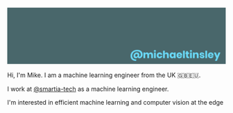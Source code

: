 ![Header](https://github.com/michaeltinsley/michaeltinsley/blob/master/headers/banner_1.png)


Hi, I'm Mike. I am a machine learning engineer from the UK 🇬🇧🇪🇺.

I work at [@smartia-tech](https://github.com/smartia-tech) as a machine learning engineer.

I'm interested in efficient machine learning and computer vision at the edge
